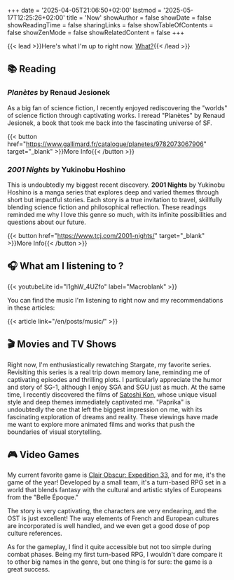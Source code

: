 +++
date = '2025-04-05T21:06:50+02:00'
lastmod = '2025-05-17T12:25:26+02:00'
title = 'Now'
showAuthor = false
showDate = false
showReadingTime = false
sharingLinks = false
showTableOfContents = false
showZenMode = false
showRelatedContent = false
+++

{{< lead >}}Here's what I'm up to right now. [What?](https://nownownow.com/about){{< /lead >}}

## :books: Reading

### *Planètes* by Renaud Jesionek

As a big fan of science fiction, I recently enjoyed rediscovering the "worlds" of science fiction through captivating works. I reread "Planètes" by Renaud Jesionek, a book that took me back into the fascinating universe of SF.

{{< button href="https://www.gallimard.fr/catalogue/planetes/9782073067906" target="_blank" >}}More Info{{< /button >}}

### *2001 Nights* by Yukinobu Hoshino

This is undoubtedly my biggest recent discovery. **2001 Nights** by Yukinobu Hoshino is a manga series that explores deep and varied themes through short but impactful stories. Each story is a true invitation to travel, skillfully blending science fiction and philosophical reflection. These readings reminded me why I love this genre so much, with its infinite possibilities and questions about our future.

{{< button href="https://www.tcj.com/2001-nights/" target="_blank" >}}More Info{{< /button >}}<br>

## :headphones: What am I listening to ?

{{< youtubeLite id="I1ghW_4UZfo" label="Macroblank" >}}

You can find the music I'm listening to right now and my recommendations in these articles:

{{< article link="/en/posts/music/" >}}

## :clapper: Movies and TV Shows

Right now, I'm enthusiastically rewatching Stargate, my favorite series. Revisiting this series is a real trip down memory lane, reminding me of captivating episodes and thrilling plots. I particularly appreciate the humor and story of SG-1, although I enjoy SGA and SGU just as much. At the same time, I recently discovered the films of [Satoshi Kon](https://letterboxd.com/director/satoshi-kon/), whose unique visual style and deep themes immediately captivated me. "Paprika" is undoubtedly the one that left the biggest impression on me, with its fascinating exploration of dreams and reality. These viewings have made me want to explore more animated films and works that push the boundaries of visual storytelling.

## :video_game: Video Games

My current favorite game is [Clair Obscur: Expedition 33](https://www.sandfall.co/), and for me, it's the game of the year! Developed by a small team, it's a turn-based RPG set in a world that blends fantasy with the cultural and artistic styles of Europeans from the "Belle Époque."

The story is very captivating, the characters are very endearing, and the OST is just excellent! The way elements of French and European cultures are incorporated is well handled, and we even get a good dose of pop culture references.

As for the gameplay, I find it quite accessible but not too simple during combat phases. Being my first turn-based RPG, I wouldn't dare compare it to other big names in the genre, but one thing is for sure: the game is a great success.
